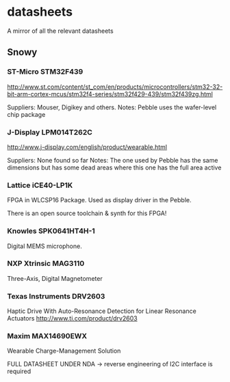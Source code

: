 # datasheets
A mirror of all the relevant datasheets

## Snowy

### ST-Micro STM32F439
http://www.st.com/content/st_com/en/products/microcontrollers/stm32-32-bit-arm-cortex-mcus/stm32f4-series/stm32f429-439/stm32f439zg.html

Suppliers: Mouser, Digikey and others.
Notes: Pebble uses the wafer-level chip package

### J-Display LPM014T262C
http://www.j-display.com/english/product/wearable.html

Suppliers: None found so far 
Notes: The one used by Pebble has the same dimensions but has some dead areas where this one has the full area active

### Lattice iCE40-LP1K
FPGA in WLCSP16 Package. 
Used as display driver in the Pebble.

There is an open source toolchain & synth for this FPGA!

### Knowles SPK0641HT4H-1
Digital MEMS microphone.

### NXP Xtrinsic MAG3110
Three-Axis, Digital Magnetometer

### Texas Instruments DRV2603
Haptic Drive With Auto-Resonance Detection for Linear Resonance Actuators 
http://www.ti.com/product/drv2603

### Maxim MAX14690EWX
Wearable Charge-Management Solution

FULL DATASHEET UNDER NDA -> reverse engineering of I2C interface is required
